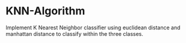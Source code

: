 # KNN-Algorithm

Implement K Nearest Neighbor classifier using euclidean distance and manhattan distance to classify within the three classes.
